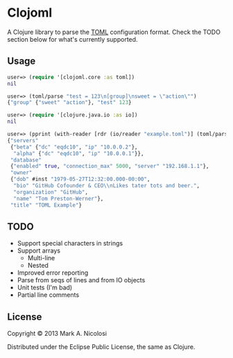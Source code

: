 # Clojoml

A Clojure library to parse the [TOML](https://github.com/mojombo/toml)
configuration format. Check the TODO section below for what's currently
supported.

## Usage

```clojure
user=> (require '[clojoml.core :as toml])
nil

user=> (toml/parse "test = 123\n[group]\nsweet = \"action\"")
{"group" {"sweet" "action"}, "test" 123}

user=> (require '[clojure.java.io :as io])
nil

user=> (pprint (with-reader [rdr (io/reader "example.toml")] (toml/parse rdr)))
{"servers"
 {"beta" {"dc" "eqdc10", "ip" "10.0.0.2"},
  "alpha" {"dc" "eqdc10", "ip" "10.0.0.1"}},
 "database"
 {"enabled" true, "connection_max" 5000, "server" "192.168.1.1"},
 "owner"
 {"dob" #inst "1979-05-27T12:32:00.000-00:00",
  "bio" "GitHub Cofounder & CEO\\nLikes tater tots and beer.",
  "organization" "GitHub",
  "name" "Tom Preston-Werner"},
 "title" "TOML Example"}
```

## TODO

* Support special characters in strings
* Support arrays
  - Multi-line
  - Nested
* Improved error reporting
* Parse from seqs of lines and from IO objects
* Unit tests (I'm bad)
* Partial line comments

## License

Copyright © 2013 Mark A. Nicolosi

Distributed under the Eclipse Public License, the same as Clojure.
